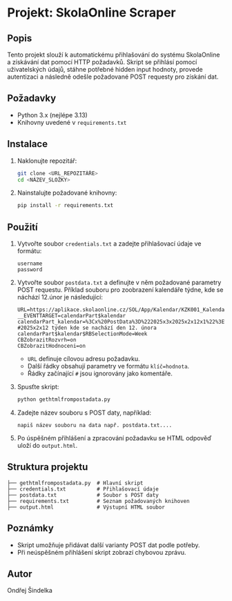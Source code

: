 # Projekt: SkolaOnline Scraper

## Popis
Tento projekt slouží k automatickému přihlašování do systému SkolaOnline a získávání dat pomocí HTTP požadavků. Skript se přihlásí pomocí uživatelských údajů, stáhne potřebné hidden input hodnoty, provede autentizaci a následně odešle požadované POST requesty pro získání dat.

## Požadavky
- Python 3.x (nejlépe 3.13)
- Knihovny uvedené v `requirements.txt`

## Instalace
1. Naklonujte repozitář:
   ```bash
   git clone <URL_REPOZITÁŘE>
   cd <NÁZEV_SLOŽKY>
   ```
2. Nainstalujte požadované knihovny:
   ```bash
   pip install -r requirements.txt
   ```

## Použití
1. Vytvořte soubor `credentials.txt` a zadejte přihlašovací údaje ve formátu:
   ```
   username
   password
   ```
2. Vytvořte soubor `postdata.txt` a definujte v něm požadované parametry POST requestu. Příklad souboru pro zoobrazení kalendáře týdne, kde se náchází 12.únor je následující:
   ```)
   URL=https://aplikace.skolaonline.cz/SOL/App/Kalendar/KZK001_KalendarTyden.aspx
   __EVENTTARGET=calendarPart$kalendar
   calendarPart_kalendar=%3Cx%20PostData%3D%222025x3x2025x2x12x1%22%3E%3C/x%3E #2025x2x12 týden kde se nachází den 12. února
   calendarPart$kalendar$RBSelectionMode=Week
   CBZobrazitRozvrh=on
   CBZobrazitHodnoceni=on
   ```
   - `URL` definuje cílovou adresu požadavku.
   - Další řádky obsahují parametry ve formátu `klíč=hodnota`.
   - Řádky začínající `#` jsou ignorovány jako komentáře.

3. Spusťte skript:
   ```bash
   python gethtmlfrompostadata.py
   ```
4. Zadejte název souboru s POST daty, například:
   ```
   napiš název souboru na data např. postdata.txt....
   ```
5. Po úspěšném přihlášení a zpracování požadavku se HTML odpověď uloží do `output.html`.

## Struktura projektu
```
├── gethtmlfrompostadata.py  # Hlavní skript
├── credentials.txt          # Přihlašovací údaje
├── postdata.txt             # Soubor s POST daty
├── requirements.txt         # Seznam požadovaných knihoven
├── output.html              # Výstupní HTML soubor
```

## Poznámky
- Skript umožňuje přidávat další varianty POST dat podle potřeby.
- Při neúspěšném přihlášení skript zobrazí chybovou zprávu.


## Autor
Ondřej Šindelka

